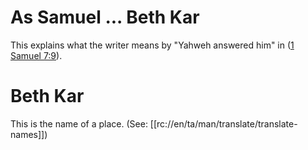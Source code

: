 # As Samuel ... Beth Kar

This explains what the writer means by "Yahweh answered him" in ([1 Samuel 7:9](../07/09.md)).

# Beth Kar

This is the name of a place. (See: [[rc://en/ta/man/translate/translate-names]])

